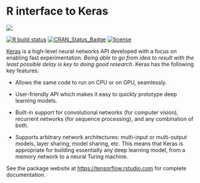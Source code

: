 # R interface to Keras

![](https://s3.amazonaws.com/keras.io/img/keras-logo-2018-large-1200.png)

[![R build status](https://github.com/rstudio/keras3/workflows/R-CMD-check/badge.svg)](https://github.com/rstudio/keras3/actions?workflow=R-CMD-check)
[![CRAN_Status_Badge](https://www.r-pkg.org/badges/version/keras)](https://cran.r-project.org/package=keras)
[![license](https://img.shields.io/github/license/mashape/apistatus.svg?maxAge=2592000)](https://github.com/keras-team/keras/blob/master/LICENSE)

[Keras](https://keras.io/) is a high-level neural networks API developed with a focus on enabling fast experimentation. *Being able to go from idea to result with the least possible delay is key to doing good research.* Keras has the following key features:

- Allows the same code to run on CPU or on GPU, seamlessly.

- User-friendly API which makes it easy to quickly prototype deep learning models.

- Built-in support for convolutional networks (for computer vision), recurrent networks (for sequence processing), and any combination of both.

- Supports arbitrary network architectures: multi-input or multi-output models, layer sharing, model sharing, etc. This means that Keras is appropriate for building essentially any deep learning model, from a memory network to a neural Turing machine.

See the package website at <https://tensorflow.rstudio.com> for complete documentation.

